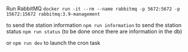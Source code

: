 Run RabbitMQ
`docker run -it --rm --name rabbitmq -p 5672:5672 -p 15672:15672 rabbitmq:3.9-management`

<!-- then launch the crawler `npm run dev` -->

to send the station information `npm run information`
to send the station status `npm run status` (to be done once there are information in the db)

or `npm run dev` to launch the cron task